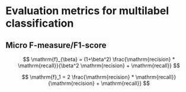 <!--
  Licensed to the Apache Software Foundation (ASF) under one
  or more contributor license agreements.  See the NOTICE file
  distributed with this work for additional information
  regarding copyright ownership.  The ASF licenses this file
  to you under the Apache License, Version 2.0 (the
  "License"); you may not use this file except in compliance
  with the License.  You may obtain a copy of the License at

    http://www.apache.org/licenses/LICENSE-2.0

  Unless required by applicable law or agreed to in writing,
  software distributed under the License is distributed on an
  "AS IS" BASIS, WITHOUT WARRANTIES OR CONDITIONS OF ANY
  KIND, either express or implied.  See the License for the
  specific language governing permissions and limitations
  under the License.
-->

<!-- toc -->

# Evaluation metrics for multilabel classification

## Micro F-measure/F1-score



$$
\mathrm{f}_{\beta} = (1+\beta^2) \frac{\mathrm{recision} * \mathrm{recall}}{\beta^2 \mathrm{recision} + \mathrm{recall}}
$$


$$
\mathrm{f}_1 = 2 \frac{\mathrm{recision} * \mathrm{recall}}{\mathrm{recision} + \mathrm{recall}}
$$
